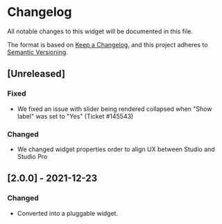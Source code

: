 # Changelog

All notable changes to this widget will be documented in this file.

The format is based on [Keep a Changelog](https://keepachangelog.com/en/1.0.0/), and this project adheres to [Semantic Versioning](https://semver.org/spec/v2.0.0.html).

## [Unreleased]

### Fixed

-   We fixed an issue with slider being rendered collapsed when "Show label" was set to "Yes" (Ticket #145543)

### Changed

-   We changed widget properties order to align UX between Studio and Studio Pro

## [2.0.0] - 2021-12-23

### Changed

-   Converted into a pluggable widget.
